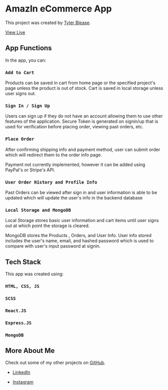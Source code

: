 # AmazIn eCommerce App

This project was created by [Tyler Blease](https://www.linkedin.com/in/tyler-blease/).

[View Live](https://amazin-ecom.onrender.com)

## App Functions

In the app, you can:

### `Add to Cart`

Products can be saved in cart from home page or the specified project's page unless the product is out of stock. Cart is saved in local storage unless user signs out.

### `Sign In / Sign Up`

Users can sign up if they do not have an account allowing them to use other features of the application. Secure Token is generated on signin/up that is used for verification before placing order, viewing past orders, etc.

### `Place Order`

After confirming shipping info and payment method, user can submit order which will redirect them to the order info page.

Payment not currently implemented, however it can be added using PayPal's or Stripe's API.

### `User Order History and Profile Info`

Past Orders can be viewed after sign in and user information is able to be updated which will update the user's info in the backend database

### `Local Storage and MongoDB`

Local Storage stores basic user information and cart items until user signs out at which point the storage is cleared.

MongoDB stores the Products , Orders, and User Info.
User info stored includes the user's name, email, and hashed password which is used to compare with user's input password at signin.

## Tech Stack

This app was created using:

### `HTML, CSS, JS`

### `SCSS`

### `React.JS`

### `Express.JS`

### `MongoDB`

## More About Me

Check out some of my other projects on [GitHub](https://github.com/Tymibl05).

- [LinkedIn](https://www.linkedin.com/in/tyler-blease/)

- [Instagram](https://www.instagram.com/tblease05/)

